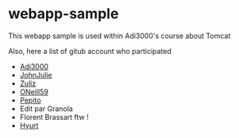 # webapp-sample

This webapp sample is used within Adi3000's course about Tomcat

Also, here a list of gitub account who participated

* [Adi3000](//github.com/Adi3000)
* [JohnJulie](//github.com/JohnJulie)
* [Zuliz](//github.com/Zuliz)
* [ONeill59](//github.com/ONeill59)
* [Pepito](//github.com/Nico385412)
* Edit par Granola
* Florent Brassart ftw !
* [Hyurt](//github.com/Hyurt)

